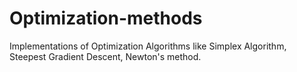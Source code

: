 # Optimization-methods
Implementations of Optimization Algorithms like Simplex Algorithm, Steepest Gradient Descent, Newton's method.

